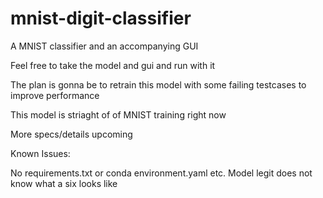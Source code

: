 # mnist-digit-classifier
 A MNIST classifier and an accompanying GUI

 Feel free to take the model and gui and run with it

 The plan is gonna be to retrain this model with some failing testcases to improve performance

 This model is striaght of of MNIST training right now

 More specs/details upcoming

 Known Issues:

 No requirements.txt or conda environment.yaml etc.
 Model legit does not know what a six looks like
